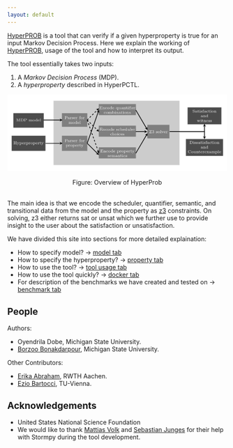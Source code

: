 ```yaml
---
layout: default
---
```

[HyperPROB](https://github.com/oyendrila-dobe/HyperProb "HyperProb") is a tool that can verify if a given hyperproperty is true for an input Markov Decision Process. Here we explain the working of [HyperPROB](https://github.com/oyendrila-dobe/HyperProb "HyperProb"), usage of the tool and how to interpret its output.  

The tool essentially takes two inputs:
1. A *Markov Decision Process* (MDP).
2. A *hyperproperty* described in HyperPCTL.

![tool_overview](assets/images/tool_overview.jpg)
<div style="text-align: center;"> Figure: Overview of HyperProb </div>
<br>

The main idea is that we encode the scheduler, quantifier, semantic, and transitional data from the model and the property as [z3](https://github.com/Z3Prover/z3 "z3") constraints. On solving, z3 either returns sat or unsat which we further use to provide insight to the user about the satisfaction or unsatisfaction.

We have divided this site into sections for more detailed explaination:
- How to specify model? -> [model tab](model/ "model tab")
- How to specify the hyperproperty? -> [property tab](hyperproperty/ "hyperproperty tab")
- How to use the tool? -> [tool usage tab](tool_usage/ "tool_usage tab")
- How to use the tool quickly? -> [docker tab](docker/ "docker tab")
- For description of the benchmarks we have created and tested on -> [benchmark tab](benchmark/ "benchmark tab")


People
-------

  Authors:
  - Oyendrila Dobe, Michigan State University. 
  - [Borzoo Bonakdarpour](http://www.cse.msu.edu/~borzoo/), Michigan State University. 
  
  Other Contributors:
  - [Erika Abraham](https://ths.rwth-aachen.de/people/erika-abraham/), RWTH Aachen.
  - [Ezio Bartocci](https://informatics.tuwien.ac.at/people/ezio-bartocci), TU-Vienna.

 Acknowledgements
------------------

  - United States National Science Foundation 
  - We would like to thank [Mattias Volk](https://moves.rwth-aachen.de/people/volk/) and [Sebastian Junges](https://sjunges.github.io/sebastian-junges/) for their help with Stormpy during the tool development.